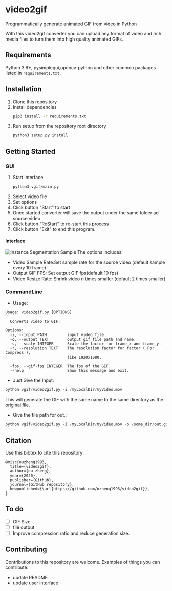 # video2gif

Programmatically generate animated GIF from video in Python

With this video2gif converter you can upload any format of video and rich media files to turn them into high quality animated GIFs. 

## Requirements

Python 3.6+, pysimplegui,opencv-python and other common packages listed in `requirements.txt`.

## Installation

1. Clone this repository
2. Install dependencies
   ```bash
   pip3 install -r requirements.txt
   ```
3. Run setup from the repository root directory
    ```bash
    python3 setup.py install
    ``` 

## Getting Started
### GUI
1. Start interface
   ```bash
   python3 vgif/main.py
     ```
2. Select video file
3. Set options
4. Click button "Start" to start
5. Once started converter will save the output under the same folder ad source video
6. Click button "ReStart" to re-start this process
7. Click button "Exit" to end this program.

#### Interface
![Instance Segmentation Sample](assets/interface.png)
The options includes:
* Video Sample Rate:Set sample rate for the source video (default sample every 10 frame)
* Output GIF FPS: Set output GIF fps(default 10 fps)
* Video Resize Rate: Shrink video n times smaller (default 2 times smaller)


### CommandLine
* Usage:
```shell
Usage: video2gif.py [OPTIONS]

  Converts video to GIF.

Options:
  -i, --input PATH         input video file
  -o, --output TEXT        output gif file path and name.
  -s, --scale INTEGER      Scale the factor for frame_x and frame_y.
  -r, --resolution TEXT    The resolution factor for factor ( For Compress ),
                           like 1920x1080.

  -fps, --gif-fps INTEGER  The fps of the GIF.
  --help                   Show this message and exit.
```
*  Just Give the Input:
```python
python vgif/video2gif.py -i /myLocalDir/myVideo.mov
```
This will generate the GIF with the same name to the same directory as the original file.

* Give the file path for out.:
```python
python vgif/video2gif.py -i /myLocalDir/myVideo.mov -o /some_dir/out.gif
```


## Citation
Use this bibtex to cite this repository:
```
@misc{ouzheng1993,
  title={video2gif},
  author={ou zheng},
  year={2020},
  publisher={Github},
  journal={GitHub repository},
  howpublished={\url{https://github.com/ozheng1993/video2gif}},
}
```
## To do

- [ ] GIF Size
- [ ] file output
- [ ] Improve compression ratio and reduce generation size. 

## Contributing
Contributions to this repository are welcome. Examples of things you can contribute:
* update README
* update user interface
